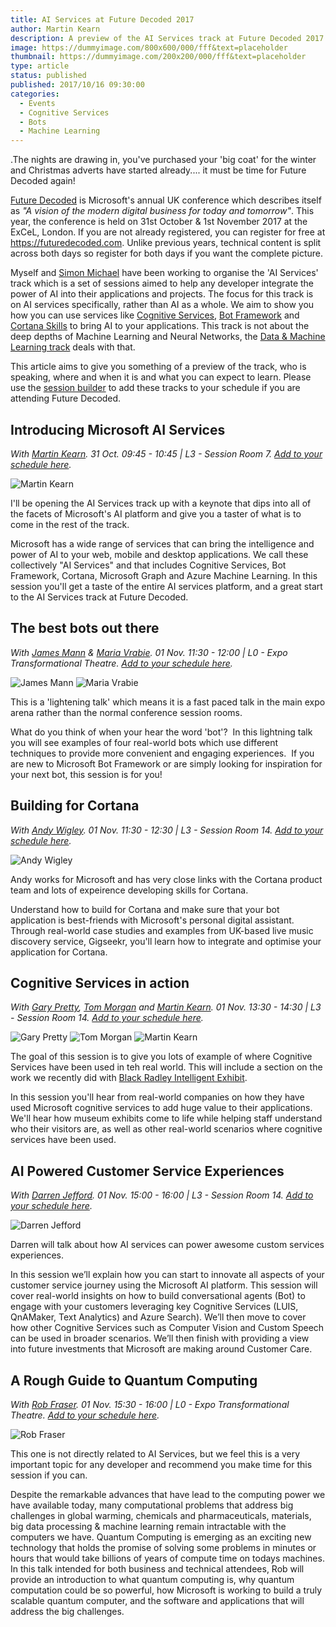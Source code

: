 ```yaml
---
title: AI Services at Future Decoded 2017
author: Martin Kearn
description: A preview of the AI Services track at Future Decoded 2017
image: https://dummyimage.com/800x600/000/fff&text=placeholder
thumbnail: https://dummyimage.com/200x200/000/fff&text=placeholder
type: article
status: published
published: 2017/10/16 09:30:00
categories: 
  - Events
  - Cognitive Services
  - Bots
  - Machine Learning
---
```


.The nights are drawing in, you've purchased your 'big coat' for the winter and Christmas adverts have started already.... it must be time for Future Decoded again!

[Future Decoded](https://futuredecoded.com/) is Microsoft's annual UK conference which describes itself as _"A vision of the modern digital business for today and tomorrow"_. This year, the conference is held on 31st October & 1st November 2017 at the ExCeL, London. If you are not already registered, you can register for free at https://futuredecoded.com. Unlike previous years, technical content is split across both days so register for both days if you want the complete picture.

Myself and [Simon Michael](https://twitter.com/simon_mich) have been working to organise the 'AI Services' track which is a set of sessions aimed to help any developer integrate the power of AI into their applications and projects. The focus for this track is on AI services specifically, rather than AI as a whole. We aim to show you how you can use services like [Cognitive Services](https://azure.microsoft.com/en-gb/services/cognitive-services/), [Bot Framework](https://dev.botframework.com/) and [Cortana Skills](https://www.microsoft.com/en-us/cortana/skills) to bring AI to your applications. This track is not about the deep depths of Machine Learning and Neural Networks, the [Data & Machine Learning track](https://futuredecoded.com/sessions?page=1&tddtheme=datamachinelearning) deals with that.

This article aims to give you something of a preview of the track, who is speaking, where and when it is and what you can expect to learn. Please use the [session builder](https://futuredecoded.com/sessions?page=1&tddtheme=artificialintelligenceservices) to add these tracks to your schedule if you are attending Future Decoded.

## Introducing Microsoft AI Services 
_With [Martin Kearn](https://futuredecoded.com/attendee/a48e199c-e1a8-e711-80c2-000d3a2269dd). 31 Oct.  09:45 - 10:45 | L3 - Session Room 7. [Add to your schedule here](https://futuredecoded.com/session/e2f0304a-e3a8-e711-80c2-000d3a2269dd)._

![Martin Kearn](https://storageprdv2inwink.blob.core.windows.net/6df6c93c-fbd7-4629-9ac1-7b1b7c3cfd3c/184e986e-89a4-4b98-9cd5-bb172494b6f9)

I'll be opening the AI Services track up with a keynote that dips into all of the facets of Microsoft's AI platform and give you a taster of what is to come in the rest of the track.

Microsoft has a wide range of services that can bring the intelligence and power of AI to your web, mobile and desktop applications. We call these collectively "AI Services" and that includes Cognitive Services, Bot Framework, Cortana, Microsoft Graph and Azure Machine Learning. In this session you'll get a taste of the entire AI services platform, and a great start to the AI Services track at Future Decoded.

## The best bots out there 
_With [James Mann](https://futuredecoded.com/attendee/00b36a94-e2a8-e711-80c2-000d3a2269dd) & [Maria Vrabie](https://futuredecoded.com/attendee/00b36a94-e2a8-e711-80c2-000d3a2269dd). 01 Nov.  11:30 - 12:00 | L0 - Expo Transformational Theatre. [Add to your schedule here](https://futuredecoded.com/session/277ff6e5-e2a8-e711-80c2-000d3a2269dd)._

![James Mann](https://storageprdv2inwink.blob.core.windows.net/6df6c93c-fbd7-4629-9ac1-7b1b7c3cfd3c/1f7ede37-eaa2-4094-b2f1-89de69f58ad5)
![Maria Vrabie](https://storageprdv2inwink.blob.core.windows.net/6df6c93c-fbd7-4629-9ac1-7b1b7c3cfd3c/cfa1b97d-7ad0-4b30-9ac4-808b696d2828)

This is a 'lightening talk' which means it is a fast paced talk in the main expo arena rather than the normal conference session rooms.

What do you think of when your hear the word 'bot'?  In this lightning talk you will see examples of four real-world bots which use different techniques to provide more convenient and engaging experiences.  If you are new to Microsoft Bot Framework or are simply looking for inspiration for your next bot, this session is for you!

## Building for Cortana
_With [Andy Wigley](https://futuredecoded.com/attendee/10dd0a67-e0a8-e711-80c2-000d3a2269dd). 01 Nov.  11:30 - 12:30 | L3 - Session Room 14. [Add to your schedule here](https://futuredecoded.com/session/20f76698-e0a8-e711-80c2-000d3a2269dd)._

![Andy Wigley](https://storageprdv2inwink.blob.core.windows.net/6df6c93c-fbd7-4629-9ac1-7b1b7c3cfd3c/96895a6c-1e7e-485b-8976-335e111ae979)

Andy works for Microsoft and has very close links with the Cortana product team and lots of expeirence developing skills for Cortana.

Understand how to build for Cortana and make sure that your bot application is best-friends with Microsoft's personal digital assistant. Through real-world case studies and examples from UK-based live music discovery service, Gigseekr, you'll learn how to integrate and optimise your application for Cortana.

## Cognitive Services in action
_With [Gary Pretty](https://futuredecoded.com/attendee/4bf36f26-e1a8-e711-80c2-000d3a2269dd), [Tom Morgan](https://futuredecoded.com/attendee/0ddabc58-e1a8-e711-80c2-000d3a2269dd) and [Martin Kearn](https://futuredecoded.com/attendee/a48e199c-e1a8-e711-80c2-000d3a2269dd). 01 Nov.  13:30 - 14:30 | L3 - Session Room 14. [Add to your schedule here](https://futuredecoded.com/session/3d847cc8-e1a8-e711-80c2-000d3a2269dd)._

![Gary Pretty](https://storageprdv2inwink.blob.core.windows.net/6df6c93c-fbd7-4629-9ac1-7b1b7c3cfd3c/cc90d8e5-cef3-41d3-b7a9-70f18a2134e3)
![Tom Morgan](https://storageprdv2inwink.blob.core.windows.net/6df6c93c-fbd7-4629-9ac1-7b1b7c3cfd3c/a933fc58-d900-4652-b91c-a531d4bfdd26)
![Martin Kearn](https://storageprdv2inwink.blob.core.windows.net/6df6c93c-fbd7-4629-9ac1-7b1b7c3cfd3c/184e986e-89a4-4b98-9cd5-bb172494b6f9)

The goal of this session is to give you lots of example of where Cognitive Services have been used in teh real world. This will include a section on the work we recently did with [Black Radley Intelligent Exhibit](http://aka.ms/BlackRadley).

In this session you'll hear from real-world companies on how they have used Microsoft cognitive services to add huge value to their applications. We'll hear how museum exhibits come to life while helping staff understand who their visitors are, as well as other real-world scenarios where cognitive services have been used.

## AI Powered Customer Service Experiences
_With [Darren Jefford](https://futuredecoded.com/attendee/7561eb41-dfa8-e711-80c2-000d3a2269dd). 01 Nov.  15:00 - 16:00 | L3 - Session Room 14. [Add to your schedule here](https://futuredecoded.com/session/991938af-dfa8-e711-80c2-000d3a2269dd)._

![Darren Jefford](https://storageprdv2inwink.blob.core.windows.net/6df6c93c-fbd7-4629-9ac1-7b1b7c3cfd3c/6bd28718-90f3-42f1-9a16-a867914bf05e)

Darren will talk about how AI services can power awesome custom services experiences.

In this session we’ll explain how you can start to innovate all aspects of your customer service journey using the Microsoft AI platform. This session will cover real-world insights on how to build conversational agents (Bot) to engage with your customers leveraging key Cognitive Services (LUIS, QnAMaker, Text Analytics) and Azure Search). We’ll then move to cover how other Cognitive Services such as Computer Vision and Custom Speech can be used in broader scenarios. We’ll then finish with providing a view into future investments that Microsoft are making around Customer Care.

## A Rough Guide to Quantum Computing
_With [Rob Fraser](https://futuredecoded.com/attendee/30829c14-7baa-e711-80c2-000d3a203e75). 01 Nov.  15:30 - 16:00 | L0 - Expo Transformational Theatre. [Add to your schedule here](https://futuredecoded.com/session/df5f633d-7baa-e711-80c2-000d3a203e75)._

![Rob Fraser](https://storageprdv2inwink.blob.core.windows.net/6df6c93c-fbd7-4629-9ac1-7b1b7c3cfd3c/851aaaf4-a429-42dc-93bb-2ef8491cf5cd)

This one is not directly related to AI Services, but we feel this is a very important topic for any developer and recommend you make time for this session if you can.

Despite the remarkable advances that have lead to the computing power we have available today, many computational problems that address big challenges in global warming, chemicals and pharmaceuticals,  materials, big data processing & machine learning remain intractable with the computers we have. Quantum Computing is emerging as an exciting new technology that holds the promise of solving some problems in minutes or hours that would take billions of years of compute time on todays machines. In this talk intended for both business and technical attendees, Rob will provide an introduction to what quantum computing is, why quantum computation could be so powerful, how Microsoft is  working to build a truly scalable quantum computer, and the software and applications that will address the big challenges.
